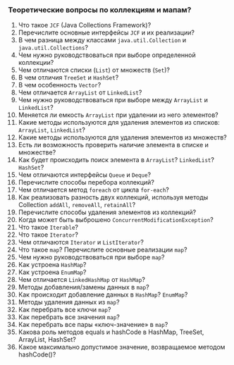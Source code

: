 ### Теоретические вопросы по коллекциям и мапам?
1. Что такое `JCF` (Java Collections Framework)?
2. Перечислите основные интерфейсы `JCF` и их реализации?
3. В чем разница между классами `java.util.Collection` и `java.util.Collections`?
4. Чем нужно руководствоваться при выборе определенной коллекции?
5. Чем отличаются списки (`List`) от множеств (`Set`)?
6. В чем отличия `TreeSet` и `HashSet`?
7. В чем особенность `Vector`?
8. Чем отличается `ArrayList` от `LinkedList`? 
9. Чем нужно руководствоваться при выборе между `ArrayList` и `LinkedList`?
10. Меняется ли емкость `ArrayList` при удалении из него элементов?
11. Какие методы используются для удаления элементов из списков: `ArrayList`, `LinkedList`?
12. Какие методы используются для удаления элементов из множеств?
13. Есть ли возможность проверить наличие элемента в списке и множестве?
14. Как будет происходить поиск элемента в `ArrayList`? `LinkedList`? `HashSet`? 
15. Чем отличаются интерфейсы `Queue` и `Deque`?
16. Перечислите способы перебора коллекций?
17. Чем отличается метод `foreach` от цикла `for-each`?
18. Как реализовать разность двух коллекций, используя методы Collection `addAll`, `removeAll`, `retainAll`?
19. Перечислите способы удаления элементов из коллекций?
20. Когда может быть выброшено `ConcurrentModificationException`?
21. Что такое `Iterable`?
22. Что такое `Iterator`?
23. Чем отличаются `Iterator` и `ListIterator`?
24. Что такое `map`? Перечислите основные реализации `map`?
25. Чем нужно руководствоваться при выборе `map`?
26. Как устроена `HashMap`?
27. Как устроена `EnumMap`?
28. Чем отличается `LinkedHashMap` от `HashMap`?
29. Методы добавления/замены данных в `map`?
30. Как происходит добавление данных в `HashMap`? `EnumMap`?
31. Методы удаления данных из `map`?
31. Как перебрать все ключи `map`?
32. Как перебрать все значения `map`?
33. Как перебрать все пары «ключ-значение» в `map`?
34. Какова роль методов equals и hashCode в HashMap, TreeSet, ArrayList, HashSet?
35. Какое максимально допустимое значение, возвращаемое методом hashCode()?
